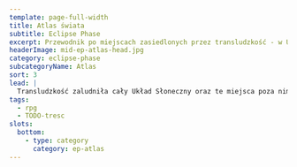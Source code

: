 ```yaml
---
template: page-full-width
title: Atlas świata 
subtitle: Eclipse Phase
excerpt: Przewodnik po miejscach zasiedlonych przez transludzkość - w Układzie Słonecznym i poza nim
headerImage: mid-ep-atlas-head.jpg
category: eclipse-phase
subcategoryName: Atlas
sort: 3
lead: |
  Transludzkość zaludniła cały Układ Słoneczny oraz te miejsca poza nim, które są dostępne przez Bramy Pandoriańskie
tags: 
  - rpg
  - TODO-tresc
slots:
  bottom:
    - type: category
      category: ep-atlas
---
```

